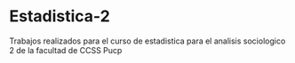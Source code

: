 # Estadistica-2
Trabajos realizados para el curso de estadistica para el analisis sociologico 2 de la facultad de CCSS Pucp
